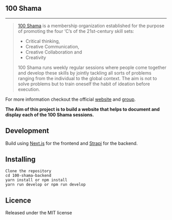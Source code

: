 ## **100 Shama**

---

> [100 Shama](https://100shama.org/) is a membership organization established for the purpose of promoting the four ‘C’s of the 21st-century skill sets:
> - Critical thinking, 
> - Creative Communication, 
> - Creative Collaboration and
> - Creativity
> 
> 100 Shama runs weekly regular sessions where people come together and develop these skills by jointly tackling all sorts of problems ranging from the individual to the global context. The aim is not to solve problems but to train oneself the habit of ideation before execution.

For more information checkout the official [website](https://100shama.org/) and [group](https://t.me/club100shama).

**The Aim of this project is to build a website that helps to document and display each of the 100 Shama sessions.**

## Development

Build using [Next.js](https://nextjs.org) for the frontend and [Strapi](https://strapi.io/) for the backend.

## Installing

```
Clone the repository 
cd 100-shama-backend
yarn install or npm install 
yarn run develop or npm run develop
```
## Licence

Released under the MIT license